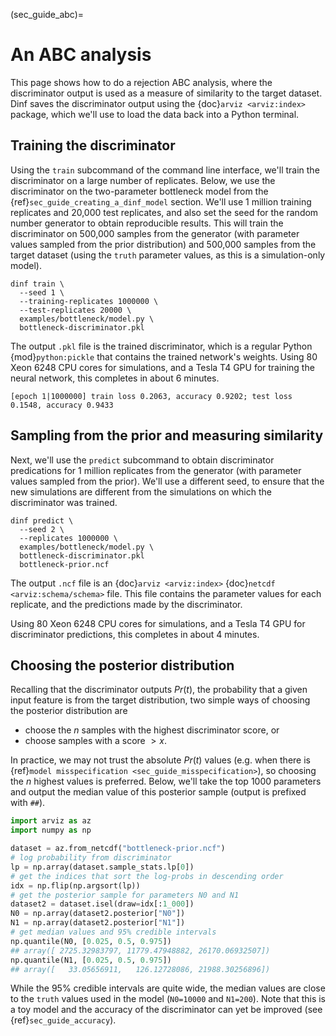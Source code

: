 (sec_guide_abc)=
# An ABC analysis

This page shows how to do a rejection ABC analysis,
where the discriminator output is used as a measure of similarity
to the target dataset.
Dinf saves the discriminator output using the {doc}`arviz <arviz:index>`
package, which we'll use to load the data back into a Python terminal.

## Training the discriminator

Using the `train` subcommand of the command line interface, we'll train the
discriminator on a large number of replicates.
Below, we use the discriminator on the two-parameter
bottleneck model from the {ref}`sec_guide_creating_a_dinf_model` section.
We'll use 1 million training replicates and 20,000 test replicates,
and also set the seed for the random number generator to obtain
reproducible results. This will train the discriminator on 500,000
samples from the generator (with parameter values sampled from the prior
distribution) and 500,000 samples from the target dataset
(using the `truth` parameter values, as this is a simulation-only model).

```
dinf train \
  --seed 1 \
  --training-replicates 1000000 \
  --test-replicates 20000 \
  examples/bottleneck/model.py \
  bottleneck-discriminator.pkl
```

The output `.pkl` file is the trained discriminator, which is a regular Python
{mod}`python:pickle` that contains the trained network's weights.
Using 80 Xeon 6248 CPU cores for simulations, and a Tesla T4 GPU for training
the neural network, this completes in about 6 minutes.

```
[epoch 1|1000000] train loss 0.2063, accuracy 0.9202; test loss 0.1548, accuracy 0.9433
```

## Sampling from the prior and measuring similarity

Next, we'll use the `predict` subcommand to obtain discriminator predications
for 1 million replicates from the generator (with parameter values sampled
from the prior).
We'll use a different seed, to ensure that the new simulations are different
from the simulations on which the discriminator was trained.

```
dinf predict \
  --seed 2 \
  --replicates 1000000 \
  examples/bottleneck/model.py \
  bottleneck-discriminator.pkl
  bottleneck-prior.ncf
```

The output `.ncf` file is an {doc}`arviz <arviz:index>`
{doc}`netcdf <arviz:schema/schema>` file.  This file contains
the parameter values for each replicate, and the predictions
made by the discriminator.

Using 80 Xeon 6248 CPU cores for simulations, and a Tesla T4 GPU for
discriminator predictions, this completes in about 4 minutes.

## Choosing the posterior distribution

Recalling that the discriminator outputs $Pr(t)$, the probability that
a given input feature is from the target distribution,
two simple ways of choosing the posterior distribution are
- choose the $n$ samples with the highest discriminator score, or
- choose samples with a score $>x$.

In practice, we may not trust the absolute $Pr(t)$ values
(e.g. when there is {ref}`model misspecification <sec_guide_misspecification>`),
so choosing the $n$ highest values is preferred. Below, we'll take the top
1000 parameters and output the median value of this posterior sample
(output is prefixed with `##`).

```python
import arviz as az
import numpy as np

dataset = az.from_netcdf("bottleneck-prior.ncf")
# log probability from discriminator
lp = np.array(dataset.sample_stats.lp[0])
# get the indices that sort the log-probs in descending order
idx = np.flip(np.argsort(lp))
# get the posterior sample for parameters N0 and N1
dataset2 = dataset.isel(draw=idx[:1_000])
N0 = np.array(dataset2.posterior["N0"])
N1 = np.array(dataset2.posterior["N1"])
# get median values and 95% credible intervals
np.quantile(N0, [0.025, 0.5, 0.975])
## array([ 2725.32983797, 11779.47948882, 26170.06932507])
np.quantile(N1, [0.025, 0.5, 0.975])
## array([   33.05656911,   126.12728086, 21988.30256896])
```

While the 95% credible intervals are quite wide, the median values
are close to the `truth` values used in the model (`N0=10000` and `N1=200`).
Note that this is a toy model and the accuracy of the discriminator can
yet be improved (see {ref}`sec_guide_accuracy`).
